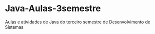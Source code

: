 # Java-Aulas-3semestre
Aulas e atividades de Java do terceiro semestre de Desenvolvimento de Sistemas
